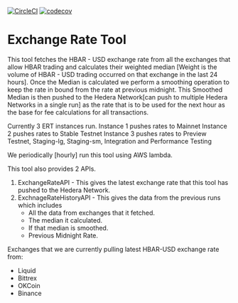 [![CircleCI](https://circleci.com/gh/swirlds/Exchange-Rate-Tool/tree/master.svg?style=shield&circle-token=6836ac760f65328da0f419c11c155ed2c19fedae)](https://circleci.com/gh/swirlds/Exchange-Rate-Tool/tree/master)
[![codecov]()]()


# Exchange Rate Tool

This tool fetches the HBAR - USD exchange rate from all the exchanges that allow HBAR trading and calculates their weighted median [Weight is the volume of HBAR - USD trading occurred on that exchange in the last 24 hours].
Once the Median is calculated we perform a smoothing operation to keep the rate in bound from the rate at previous midnight.
This Smoothed Median is then pushed to the Hedera Network[can push to multiple Hedera Networks in a single run] as the rate that is to be used for the next hour as the base for fee calculations for all transactions.

Currently 3 ERT instances run.
Instance 1 pushes rates to Mainnet
Instance 2 pushes rates to Stable Testnet
Instance 3 pushes rates to Preview Testnet, Staging-lg, Staging-sm, Integration and Performance Testing

We periodically [hourly] run this tool using AWS lambda.

This tool also provides 2 APIs.

1. ExchangeRateAPI - This gives the latest exchange rate that this tool has pushed to the Hedera Network.
2. ExchnageRateHistoryAPI - This gives the data from the previous runs which includes
    * All the data from exchanges that it fetched.
    * The median it calculated.
    * If that median is smoothed.
    * Previous Midnight Rate.


 Exchanges that we are currently pulling latest HBAR-USD exchange rate from:
  * Liquid
  * Bittrex
  * OKCoin
  * Binance
